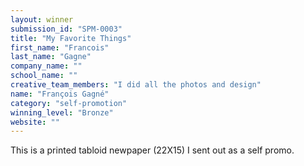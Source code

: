 ```yaml
---
layout: winner
submission_id: "SPM-0003"
title: "My Favorite Things"
first_name: "Francois"
last_name: "Gagne"
company_name: ""
school_name: ""
creative_team_members: "I did all the photos and design"
name: "François Gagné"
category: "self-promotion"
winning_level: "Bronze"
website: ""
---
```


This is a printed tabloid newpaper (22X15) I sent out as a self promo.
